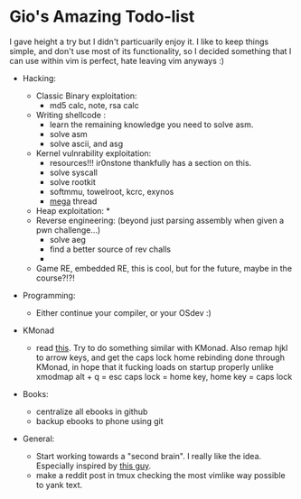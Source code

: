 # Gio's Amazing Todo-list

I gave height a try but I didn't particuarily enjoy it. I like to keep things simple, and don't use most of its functionality, so I decided something that I can use within vim is perfect, hate leaving vim anyways :)

- Hacking:
   - Classic Binary exploitation: 
        * md5 calc, note, rsa calc
   - Writing shellcode : 
        + learn the remaining knowledge you need to solve asm.
        + solve asm
        + solve ascii, and asg
   - Kernel vulnrability exploitation:
       * resources!!! ir0nstone thankfully has a section on this.
       * solve syscall
       * solve rootkit
       * softmmu, towelroot, kcrc, exynos
       * [mega](https://github.com/xairy/linux-kernel-exploitation?tab=readme-ov-file#practice) thread
   - Heap exploitation:
       * 
   - Reverse engineering: (beyond just parsing assembly when given a pwn challenge...)
       * solve aeg
       * find a better source of rev challs
       * 
   - Game RE, embedded RE, this is cool, but for the future, maybe in the course?!?!
    
- Programming: 
    * Either continue your compiler, or your OSdev :)

- KMonad
    *  read [this](https://wiki.nikiv.dev/macOS/apps/karabiner/#my-personal-karabiner-setup). Try to do something similar with KMonad. Also remap hjkl to arrow keys, and get the caps lock home rebinding done through KMonad, in hope that it fucking loads on startup properly unlike xmodmap alt + q = esc caps lock = home key, home key = caps lock

- Books: 
    * centralize all ebooks in github
    * backup ebooks to phone using git

- General: 
    * Start working towards a "second brain". I really like the idea. Especially inspired by [this guy](https://wiki.nikiv.dev/). 
    * make a reddit post in tmux checking the most vimlike way possible to yank text.
